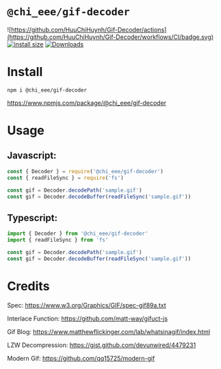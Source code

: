 # `@chi_eee/gif-decoder`

![https://github.com/HuuChiHuynh/Gif-Decoder/actions](https://github.com/HuuChiHuynh/Gif-Decoder/workflows/CI/badge.svg)
[![install size](https://packagephobia.com/badge?p=@chi_eee/gif-decoder)](https://packagephobia.com/result?p=@chi_eee/gif-decoder)
[![Downloads](https://img.shields.io/npm/dm/@chi_eee/gif-decoder.svg?sanitize=true)](https://npmcharts.com/compare/@chi_eee/gif-decoder?minimal=true)

# Install

```
npm i @chi_eee/gif-decoder
```

https://www.npmjs.com/package/@chi_eee/gif-decoder

# Usage

## Javascript:

```js
const { Decoder } = require('@chi_eee/gif-decoder')
const { readFileSync } = require('fs')

const gif = Decoder.decodePath('sample.gif')
const gif = Decoder.decodeBuffer(readFileSync('sample.gif'))
```

## Typescript:

```js
import { Decoder } from '@chi_eee/gif-decoder'
import { readFileSync } from 'fs'

const gif = Decoder.decodePath('sample.gif')
const gif = Decoder.decodeBuffer(readFileSync('sample.gif'))
```

# Credits

Spec: https://www.w3.org/Graphics/GIF/spec-gif89a.txt

Interlace Function: https://github.com/matt-way/gifuct-js

Gif Blog: https://www.matthewflickinger.com/lab/whatsinagif/index.html

LZW Decompression: https://gist.github.com/devunwired/4479231

Modern Gif: https://github.com/qq15725/modern-gif
